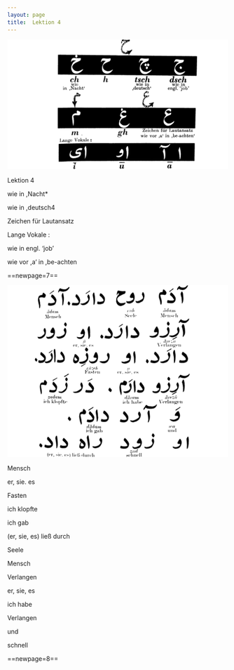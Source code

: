 ```yaml
---
layout: page
title:  Lektion 4
---
```



![image](/assets/s/010.png-03.png)

Lektion 4

wie in ,Nacht*

wie in ,deutsch4

Zeichen für Lautansatz

Lange Vokale :



wie in engl. ‘job’

wie vor ,a‘ in ,be-achten



==newpage=7==

![image](/assets/s/011.png-02.png)

Mensch

er, sie. es

Fasten

ich klopfte

ich gab

(er, sie, es) ließ durch



Seele

Mensch

Verlangen

er, sie, es

ich habe

Verlangen

und

schnell



==newpage=8==

